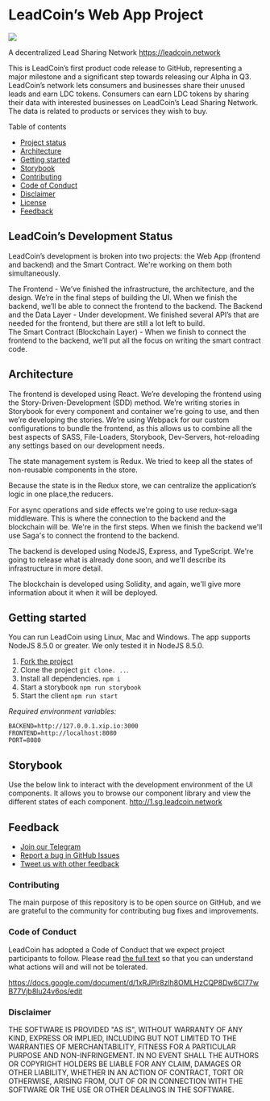 # LeadCoin’s Web App Project

![](https://i.imgur.com/EdTXW8o.png)

A decentralized Lead Sharing Network https://leadcoin.network

This is LeadCoin’s first product code release to GitHub, representing a major milestone and a significant step towards releasing our Alpha in Q3. LeadCoin’s network lets consumers and businesses share their unused leads and earn LDC tokens. Consumers can earn LDC tokens by sharing their data with interested businesses on LeadCoin’s Lead Sharing Network. The data is related to products or services they wish to buy. 

Table of contents 

- [Project status](#Project-status)
- [Architecture](#Architecture)
- [Getting started](#Getting-started)
- [Storybook](#Storybook)
- [Contributing](#Contributing)
- [Code of Conduct](#Code-of-Conduct)
- [Disclaimer](#Disclaimer)
- [License](#License)
- [Feedback](#Feedback)




## LeadCoin’s Development Status

LeadCoin’s development is broken into two projects: the Web App (frontend and backend) and the Smart Contract. We're working on them both simultaneously.

The Frontend - We’ve finished the infrastructure, the architecture, and the design. We’re in the final steps of building the UI. When we finish the backend, we’ll be able to connect the frontend to the backend.
The Backend and the Data Layer - Under development. We finished several API’s that are needed for the frontend, but there are still a lot left to build.  
The Smart Contract (Blockchain Layer) - When we finish to connect the frontend to the backend, we’ll put all the focus on writing the smart contract code.

## Architecture
The frontend is developed using React. We’re developing the frontend using the Story-Driven-Development (SDD) method. We’re writing stories in Storybook for every component and container we're going to use, and then we’re developing the stories. We’re using Webpack for our custom configurations to bundle the frontend, as this allows us to combine all the best aspects of SASS, File-Loaders, Storybook, Dev-Servers, hot-reloading any settings based on our development needs.

The state management system is Redux. We tried to keep all the states of non-reusable components in the store.

Because the state is in the Redux store, we can centralize the application’s logic in one place,the reducers. 

For async operations and side effects we're going to use redux-saga middleware. This is where the connection to the backend and the blockchain will be.  We're in the first steps. When we finish the backend we'll use Saga's to connect the frontend to the backend.

The backend is developed using NodeJS, Express, and TypeScript. We're going to release what is already done soon, and we'll describe its infrastructure in more detail.

The blockchain is developed using Solidity, and again, we'll give more information about it when it will be deployed.

## Getting started

You can run LeadCoin using Linux, Mac and Windows. The app supports NodeJS 8.5.0 or greater. We only tested it in NodeJS 8.5.0.

1. [Fork the project](https://github.com/LeadcoinNetwork/leadcoin-web/fork)
2. Clone the project `git clone. ..`.
3. Install all dependencies. `npm i`
4. Start a storybook `npm run storybook`
5. Start the client `npm run start`

*Required environment variables:*
```
BACKEND=http://127.0.0.1.xip.io:3000
FRONTEND=http://localhost:8080
PORT=8080
```

## Storybook

Use the below link to interact with the development environment of the UI components. It allows you to browse our component library and view the different states of each component.
http://1.sg.leadcoin.network

## Feedback

- [Join our Telegram](https://t.me/LeadCoinNetwork)
- [Report a bug in GitHub Issues](https://github.com/LeadcoinNetwork/leadcoin-web/issues)
- [Tweet us with other feedback](https://twitter.com/leadcoinnetwork) 

### Contributing

The main purpose of this repository is to be open source on GitHub, and we are grateful to the community for contributing bug fixes and improvements.

### Code of Conduct

LeadCoin has adopted a Code of Conduct that we expect project participants to follow. Please read  [the full text](CODE_OF_CONDUCT.md)  so that you can understand what actions will and will not be tolerated.

https://docs.google.com/document/d/1xRJPlr8zlh8OMLHzCQP8Dw6CI77wB77Vjb8lu24v6os/edit


### Disclaimer

THE SOFTWARE IS PROVIDED "AS IS", WITHOUT WARRANTY OF ANY KIND, EXPRESS OR IMPLIED, INCLUDING BUT NOT LIMITED TO THE WARRANTIES OF MERCHANTABILITY, FITNESS FOR A PARTICULAR PURPOSE AND NON-INFRINGEMENT. IN NO EVENT SHALL THE AUTHORS OR COPYRIGHT HOLDERS BE LIABLE FOR ANY CLAIM, DAMAGES OR OTHER LIABILITY, WHETHER IN AN ACTION OF CONTRACT, TORT OR OTHERWISE, ARISING FROM, OUT OF OR IN CONNECTION WITH THE SOFTWARE OR THE USE OR OTHER DEALINGS IN THE SOFTWARE.


